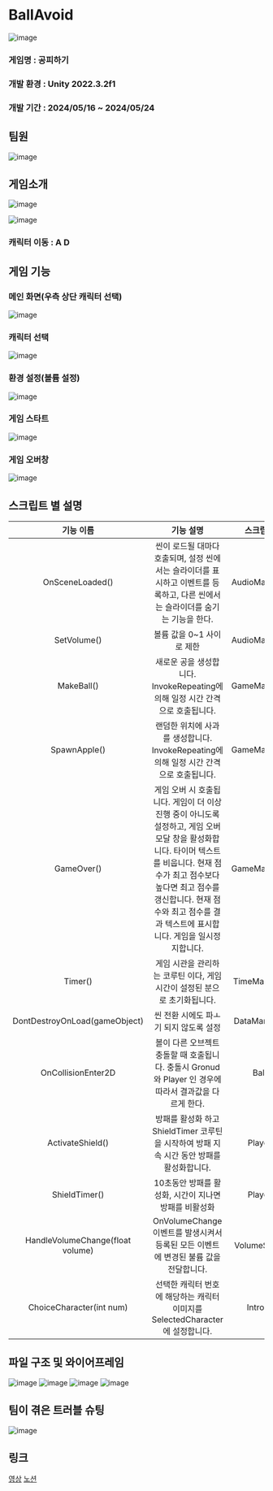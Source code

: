 # BallAvoid
![image](https://github.com/bfcat46/ball_avoid/assets/54877137/029de790-d77e-4aea-a264-e2169f680c4e)


### 게임명 : 공피하기
### 개발 환경	: Unity 2022.3.2f1
### 개발 기간	: 2024/05/16 ~ 2024/05/24


## 팀원 

![image](https://github.com/bfcat46/ball_avoid/assets/54877137/7572dd79-ad73-46fb-91f8-d8d8e43dce3e)




## 게임소개

![image](https://github.com/bfcat46/ball_avoid/assets/54877137/30e8ccee-7b5f-49b4-8635-359ce6fdfff5)

![image](https://github.com/bfcat46/ball_avoid/assets/54877137/5bda50ed-7d3d-4e18-be62-f4318577ae5c)


### 캐릭터 이동 : A D

## 게임 기능
### 메인 화면(우측 상단 캐릭터 선택)
![image](https://github.com/bfcat46/ball_avoid/assets/54877137/e7cc581a-e508-49ba-b2c1-c26417921ed8)
### 캐릭터 선택
![image](https://github.com/bfcat46/ball_avoid/assets/54877137/fd074afa-7820-47a6-8be4-480537dc89b4)
### 환경 설정(볼륨 설정)
![image](https://github.com/bfcat46/ball_avoid/assets/54877137/e325d8ce-ef4a-4eab-b7dc-e57beab4025b)
### 게임 스타트
![image](https://github.com/bfcat46/ball_avoid/assets/54877137/4495d402-60e4-471e-80bb-c22e4b9f5d9b)
### 게임 오버창
![image](https://github.com/bfcat46/ball_avoid/assets/54877137/a5aacc28-f1c8-440c-bae2-e7f22e6f32c4)

## 스크립트 별 설명
|기능 이름| 기능 설명 | 스크립트 |
|:------:|:---:|:---:|
|OnSceneLoaded()|씬이 로드될 대마다 호출되며, 설정 씬에서는 슬라이더를 표시하고 이벤트를 등록하고, 다른 씬에서는 슬라이더를 숨기는 기능을 한다.|AudioManager|
|SetVolume()|볼륨 값을 0~1 사이로 제한|AudioManager|
|MakeBall()|새로운 공을 생성합니다. InvokeRepeating에 의해 일정 시간 간격으로 호출됩니다.|GameManager|
|SpawnApple()|랜덤한 위치에 사과를 생성합니다. InvokeRepeating에 의해 일정 시간 간격으로 호출됩니다.|GameManager|
|GameOver()|게임 오버 시 호출됩니다. 게임이 더 이상 진행 중이 아니도록 설정하고, 게임 오버 모달 창을 활성화합니다. 타이머 텍스트를 비웁니다. 현재 점수가 최고 점수보다 높다면 최고 점수를 갱신합니다. 현재 점수와 최고 점수를 결과 텍스트에 표시합니다. 게임을 일시정지합니다.|GameManager|
|Timer()|게임 시관을 관리하는 코루틴 이다, 게임 시간이 설정된 분으로 초기화됩니다.|TimeManager|
|DontDestroyOnLoad(gameObject)|씬 전환 시에도 파ㅗ기 되지 않도록 설정|DataManager|
|OnCollisionEnter2D|볼이 다른 오브젝트 충돌할 때 호출됩니다. 충돌시 Gronud와 Player 인 경우에 따라서 결과값을 다르게 한다.|Ball|
|ActivateShield()|방패를 활성화 하고 ShieldTimer 코루틴을 시작하여 방패 지속 시간 동안 방패를 활성화합니다.|Player|
|ShieldTimer()|10초동안 방패를 활성화, 시간이 지나면 방패를 비활성화|Player|
|HandleVolumeChange(float volume)|OnVolumeChange 이벤트를 발생시켜서 등록된 모든 이벤트에 변경된 불륨 값을 전달합니다. |VolumeSlider|
|ChoiceCharacter(int num)|선택한 캐릭터 번호에 해당하는 캐릭터 이미지를SelectedCharacter에 설정합니다.|IntroUI|
## 파일 구조 및 와이어프레임
![image](https://github.com/bfcat46/ball_avoid/assets/54877137/d3492073-4a19-4894-882d-75c6d1efd2c2)
![image](https://github.com/bfcat46/ball_avoid/assets/54877137/93f4a3a8-2a59-45aa-89f7-507af5490e7e)
![image](https://github.com/bfcat46/ball_avoid/assets/54877137/59619e28-2056-426a-9b7c-8bd0844d17bc)
![image](https://github.com/bfcat46/ball_avoid/assets/54877137/24b0c063-bef9-41dc-810f-254475258977)


## 팀이 겪은 트러블 슈팅
![image](https://github.com/bfcat46/ball_avoid/assets/54877137/c5bb0b23-354d-4b65-9b98-c54a1f96884a)



## 링크
[영상](https://www.notion.so/teamsparta/5-30b70d35a0544dda849b0b5cf2b0760e?pvs=4#4a274909c3a04f239ceb743a878cec1e)
[노션](https://www.notion.so/teamsparta/5-30b70d35a0544dda849b0b5cf2b0760e/)
